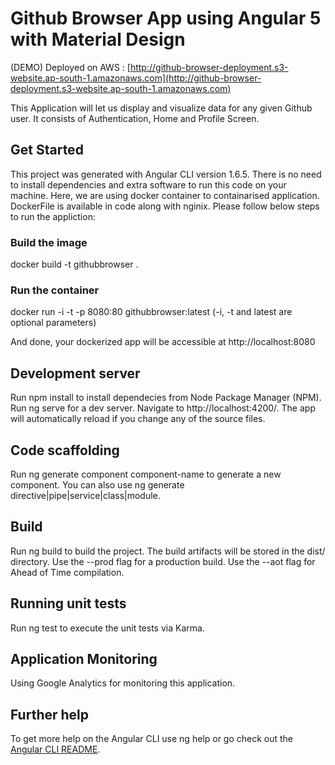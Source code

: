 # Github Browser App using Angular 5 with Material Design

(DEMO) Deployed on AWS : [http://github-browser-deployment.s3-website.ap-south-1.amazonaws.com](http://github-browser-deployment.s3-website.ap-south-1.amazonaws.com)

This Application will let us display and visualize data for any given Github user. It consists of Authentication, Home and Profile Screen.

## Get Started

This project was generated with Angular CLI version 1.6.5. There is no need to install dependencies and extra software to run this code on your machine.
Here, we are using docker container to containarised application. DockerFile is available in code along with nginix. Please follow below steps to run the appliction:

### Build the image

docker build -t githubbrowser .

### Run the container

docker run -i -t -p 8080:80 githubbrowser:latest   (-i, -t and latest are optional parameters)

And done, your dockerized app will be accessible at http://localhost:8080

## Development server
Run npm install to install dependecies from Node Package Manager (NPM).
Run ng serve for a dev server. Navigate to http://localhost:4200/. The app will automatically reload if you change any of the source files.

## Code scaffolding
Run ng generate component component-name to generate a new component. You can also use ng generate directive|pipe|service|class|module.

## Build
Run ng build to build the project. The build artifacts will be stored in the dist/ directory. Use the --prod flag for a production build.
Use the --aot flag for Ahead of Time compilation.

## Running unit tests
Run ng test to execute the unit tests via Karma.

## Application Monitoring
Using Google Analytics for monitoring this application.

## Further help
To get more help on the Angular CLI use ng help or go check out the [Angular CLI README](https://github.com/angular/angular-cli/blob/master/README.md).
